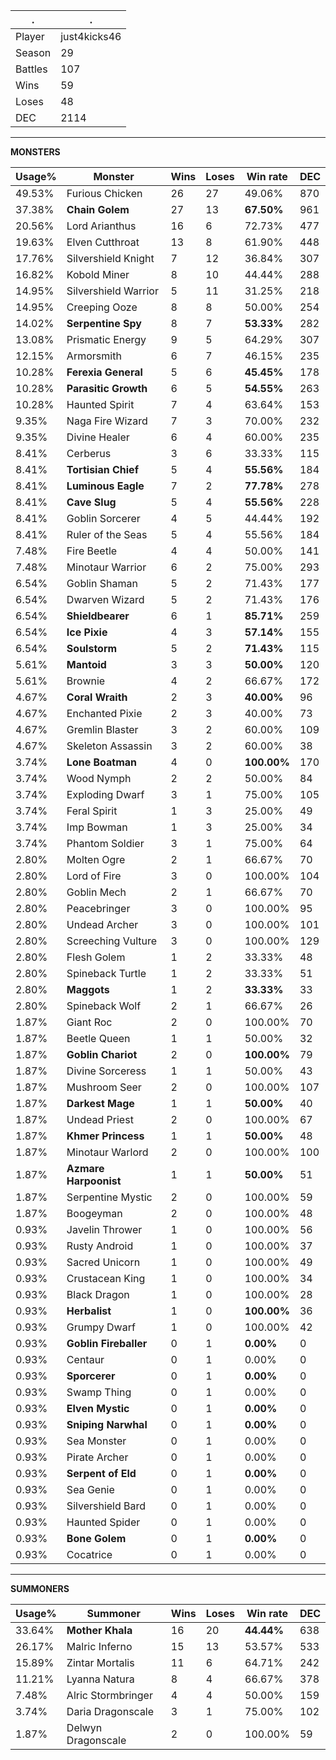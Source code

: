 .|.
|-|-
Player|just4kicks46
Season|29
Battles|107
Wins|59
Loses|48
DEC|2114

---
**MONSTERS**

Usage%|Monster|Wins|Loses|Win rate|DEC|
-|-|-|-|-|-|
49.53%|Furious Chicken|26|27|49.06%|870|
37.38%|**Chain Golem**|27|13|**67.50%**|961|
20.56%|Lord Arianthus|16|6|72.73%|477|
19.63%|Elven Cutthroat|13|8|61.90%|448|
17.76%|Silvershield Knight|7|12|36.84%|307|
16.82%|Kobold Miner|8|10|44.44%|288|
14.95%|Silvershield Warrior|5|11|31.25%|218|
14.95%|Creeping Ooze|8|8|50.00%|254|
14.02%|**Serpentine Spy**|8|7|**53.33%**|282|
13.08%|Prismatic Energy|9|5|64.29%|307|
12.15%|Armorsmith|6|7|46.15%|235|
10.28%|**Ferexia General**|5|6|**45.45%**|178|
10.28%|**Parasitic Growth**|6|5|**54.55%**|263|
10.28%|Haunted Spirit|7|4|63.64%|153|
9.35%|Naga Fire Wizard|7|3|70.00%|232|
9.35%|Divine Healer|6|4|60.00%|235|
8.41%|Cerberus|3|6|33.33%|115|
8.41%|**Tortisian Chief**|5|4|**55.56%**|184|
8.41%|**Luminous Eagle**|7|2|**77.78%**|278|
8.41%|**Cave Slug**|5|4|**55.56%**|228|
8.41%|Goblin Sorcerer|4|5|44.44%|192|
8.41%|Ruler of the Seas|5|4|55.56%|184|
7.48%|Fire Beetle|4|4|50.00%|141|
7.48%|Minotaur Warrior|6|2|75.00%|293|
6.54%|Goblin Shaman|5|2|71.43%|177|
6.54%|Dwarven Wizard|5|2|71.43%|176|
6.54%|**Shieldbearer**|6|1|**85.71%**|259|
6.54%|**Ice Pixie**|4|3|**57.14%**|155|
6.54%|**Soulstorm**|5|2|**71.43%**|115|
5.61%|**Mantoid**|3|3|**50.00%**|120|
5.61%|Brownie|4|2|66.67%|172|
4.67%|**Coral Wraith**|2|3|**40.00%**|96|
4.67%|Enchanted Pixie|2|3|40.00%|73|
4.67%|Gremlin Blaster|3|2|60.00%|109|
4.67%|Skeleton Assassin|3|2|60.00%|38|
3.74%|**Lone Boatman**|4|0|**100.00%**|170|
3.74%|Wood Nymph|2|2|50.00%|84|
3.74%|Exploding Dwarf|3|1|75.00%|105|
3.74%|Feral Spirit|1|3|25.00%|49|
3.74%|Imp Bowman|1|3|25.00%|34|
3.74%|Phantom Soldier|3|1|75.00%|64|
2.80%|Molten Ogre|2|1|66.67%|70|
2.80%|Lord of Fire|3|0|100.00%|104|
2.80%|Goblin Mech|2|1|66.67%|70|
2.80%|Peacebringer|3|0|100.00%|95|
2.80%|Undead Archer|3|0|100.00%|101|
2.80%|Screeching Vulture|3|0|100.00%|129|
2.80%|Flesh Golem|1|2|33.33%|48|
2.80%|Spineback Turtle|1|2|33.33%|51|
2.80%|**Maggots**|1|2|**33.33%**|33|
2.80%|Spineback Wolf|2|1|66.67%|26|
1.87%|Giant Roc|2|0|100.00%|70|
1.87%|Beetle Queen|1|1|50.00%|32|
1.87%|**Goblin Chariot**|2|0|**100.00%**|79|
1.87%|Divine Sorceress|1|1|50.00%|43|
1.87%|Mushroom Seer|2|0|100.00%|107|
1.87%|**Darkest Mage**|1|1|**50.00%**|40|
1.87%|Undead Priest|2|0|100.00%|67|
1.87%|**Khmer Princess**|1|1|**50.00%**|48|
1.87%|Minotaur Warlord|2|0|100.00%|100|
1.87%|**Azmare Harpoonist**|1|1|**50.00%**|51|
1.87%|Serpentine Mystic|2|0|100.00%|59|
1.87%|Boogeyman|2|0|100.00%|48|
0.93%|Javelin Thrower|1|0|100.00%|56|
0.93%|Rusty Android|1|0|100.00%|37|
0.93%|Sacred Unicorn|1|0|100.00%|49|
0.93%|Crustacean King|1|0|100.00%|34|
0.93%|Black Dragon|1|0|100.00%|28|
0.93%|**Herbalist**|1|0|**100.00%**|36|
0.93%|Grumpy Dwarf|1|0|100.00%|42|
0.93%|**Goblin Fireballer**|0|1|**0.00%**|0|
0.93%|Centaur|0|1|0.00%|0|
0.93%|**Sporcerer**|0|1|**0.00%**|0|
0.93%|Swamp Thing|0|1|0.00%|0|
0.93%|**Elven Mystic**|0|1|**0.00%**|0|
0.93%|**Sniping Narwhal**|0|1|**0.00%**|0|
0.93%|Sea Monster|0|1|0.00%|0|
0.93%|Pirate Archer|0|1|0.00%|0|
0.93%|**Serpent of Eld**|0|1|**0.00%**|0|
0.93%|Sea Genie|0|1|0.00%|0|
0.93%|Silvershield Bard|0|1|0.00%|0|
0.93%|Haunted Spider|0|1|0.00%|0|
0.93%|**Bone Golem**|0|1|**0.00%**|0|
0.93%|Cocatrice|0|1|0.00%|0|

---
**SUMMONERS**

Usage%|Summoner|Wins|Loses|Win rate|DEC|
-|-|-|-|-|-|
33.64%|**Mother Khala**|16|20|**44.44%**|638|
26.17%|Malric Inferno|15|13|53.57%|533|
15.89%|Zintar Mortalis|11|6|64.71%|242|
11.21%|Lyanna Natura|8|4|66.67%|378|
7.48%|Alric Stormbringer|4|4|50.00%|159|
3.74%|Daria Dragonscale|3|1|75.00%|102|
1.87%|Delwyn Dragonscale|2|0|100.00%|59|
